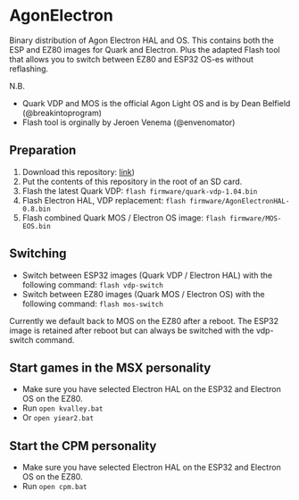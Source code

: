 # AgonElectron
Binary distribution of Agon Electron HAL and OS. This contains both the ESP and EZ80 images for Quark and Electron. Plus the adapted Flash tool that allows you to switch between EZ80 and ESP32 OS-es without reflashing.

N.B. 
* Quark VDP and MOS is the official Agon Light OS and is by Dean Belfield (@breakintoprogram)
* Flash tool is orginally by Jeroen Venema (@envenomator)

## Preparation
1. Download this repository: [link](https://github.com/S0urceror/AgonElectron/zipball/main))
2. Put the contents of this repository in the root of an SD card.
3. Flash the latest Quark VDP: ```flash firmware/quark-vdp-1.04.bin```
4. Flash Electron HAL, VDP replacement: ```flash firmware/AgonElectronHAL-0.8.bin```
5. Flash combined Quark MOS / Electron OS image: ```flash firmware/MOS-EOS.bin```

## Switching
* Switch between ESP32 images (Quark VDP / Electron HAL) with the following command: ```flash vdp-switch```
* Switch between EZ80 images (Quark MOS / Electron OS) with the following command: ```flash mos-switch```

Currently we default back to MOS on the EZ80 after a reboot. The ESP32 image is retained after reboot but can always be switched with the vdp-switch command.

## Start games in the MSX personality
* Make sure you have selected Electron HAL on the ESP32 and Electron OS on the EZ80.
* Run
``` open kvalley.bat ```
* Or
``` open yiear2.bat ```

## Start the CPM personality
* Make sure you have selected Electron HAL on the ESP32 and Electron OS on the EZ80.
* Run
``` open cpm.bat ```